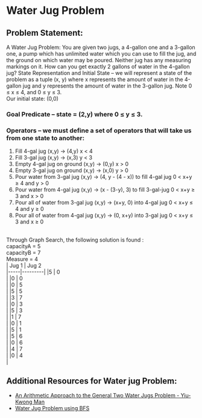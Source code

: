 # Water Jug Problem

## Problem Statement:

A Water Jug Problem: You are given two jugs, a 4-gallon one and a 3-gallon
one, a pump which has unlimited water which you can use to fill the jug, and
the ground on which water may be poured. Neither jug has any measuring
markings on it. How can you get exactly 2 gallons of water in the 4-gallon jug?
State Representation and Initial State – we will represent a state of the problem as a
tuple (x, y) where x represents the amount of water in the 4-gallon jug and y
represents the amount of water in the 3-gallon jug. Note 0 ≤ x ≤ 4, and 0 ≤ y ≤ 3.
<br>
Our initial state: (0,0)
<br>
### Goal Predicate – state = (2,y) where 0 ≤ y ≤ 3.
### Operators – we must define a set of operators that will take us from one state to another:

1. Fill 4-gal jug (x,y) → (4,y)
x < 4
2. Fill 3-gal jug (x,y) → (x,3)
y < 3
3. Empty 4-gal jug on ground (x,y) → (0,y)
x > 0
4. Empty 3-gal jug on ground (x,y) → (x,0)
y > 0
5. Pour water from 3-gal jug (x,y) → (4, y - (4 - x))
to fill 4-gal jug 0 < x+y ≥ 4 and y > 0
6. Pour water from 4-gal jug (x,y) → (x - (3-y), 3)
to fill 3-gal-jug 0 < x+y ≥ 3 and x > 0
7. Pour all of water from 3-gal jug (x,y) → (x+y, 0)
into 4-gal jug 0 < x+y ≤ 4 and y ≥ 0
8. Pour all of water from 4-gal jug (x,y) → (0, x+y)
into 3-gal jug 0 < x+y ≤ 3 and x ≥ 0
<br>
Through Graph Search, the following solution is found :
<br>
capacityA = 5
<br>
capacityB = 7
<br>
Measure = 4
<br>
| Jug 1  |  Jug 2<br>
|-----|---------|
|5    |    0<br>|
|0    |    0<br>|
|0    |    5<br>|
|5    |    5<br>|
|3    |    7<br>|
|0    |    3<br>|
|5    |    3<br>|
|1    |    7<br>|
|0    |    1<br>|
|5    |    1<br>|
|5    |    6<br>|
|0    |    6<br>|
|4    |    7<br>|
|0    |    4<br>|

## Additional Resources for Water jug Problem:
* [An Arithmetic Approach to the General Two Water Jugs Problem - Yiu-Kwong Man](http://www.iaeng.org/publication/WCE2013/WCE2013_pp145-147.pdf)
* [Water Jug Problem using BFS](https://www.geeksforgeeks.org/water-jug-problem-using-bfs/)